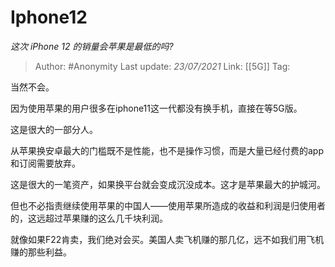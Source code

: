 # Iphone12
*这次 iPhone 12 的销量会苹果是最低的吗?*

> Author: #Anonymity
> Last update: *23/07/2021*
> Link: [[5G]]
> Tag:

当然不会。

因为使用苹果的用户很多在iphone11这一代都没有换手机，直接在等5G版。

这是很大的一部分人。

从苹果换安卓最大的门槛既不是性能，也不是操作习惯，而是大量已经付费的app和订阅需要放弃。

这是很大的一笔资产，如果换平台就会变成沉没成本。这才是苹果最大的护城河。

但也不必指责继续使用苹果的中国人——使用苹果所造成的收益和利润是归使用者的，这远超过苹果赚的这么几千块利润。

就像如果F22肯卖，我们绝对会买。美国人卖飞机赚的那几亿，远不如我们用飞机赚的那些利益。
